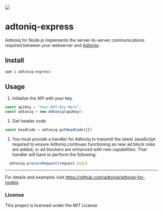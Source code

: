 ![](logo.png)

# adtoniq-express
Adtoniq for Node.js implements the server-to-server communications required between your webserver and [Adtoniq](https://adtoniq.io).

## Install

```bash
npm i adtoniq-express
```

## Usage

1. Initialize the API with your key.
```js
const apiKey = "Your-API-Key-Here";
const adtoniq = new Adtoniq(apiKey);
```

1. Get header code
```js
const headCode = adtoniq.getHeadCode({})
```

1. You must provide a handler for Adtoniq to transmit the latest JavaScript required to ensure Adtoniq continues functioning as new ad block rules are added, or ad blockers are enhanced with new capabilities. That handler will have to perform the following:
```js
  adtoniq.processRequest(request.body)
```

* * *

For details and examples visit https://github.com/adtoniq/adtoniq-for-nodejs



### License

This project is licensed under the MIT License
